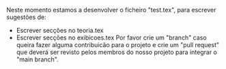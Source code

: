 Neste momento estamos a desenvolver o ficheiro "test.tex", para escrever sugestões de:
- Escrever secções no teoria.tex
- Escrever secções no exibicoes.tex
Por favor crie um "branch" caso queira fazer alguma contribuicão para o projeto e crie um "pull request" que deverá
ser revisto pelos membros do nosso projeto para integrar o "main branch".
